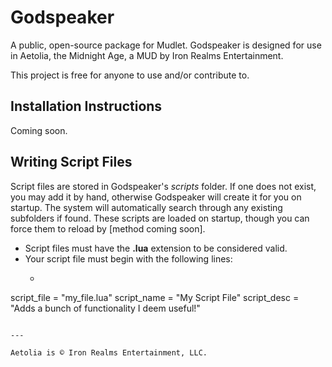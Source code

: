 # Godspeaker

A public, open-source package for Mudlet. Godspeaker is designed for use in Aetolia, the Midnight Age, a MUD by Iron Realms Entertainment.

This project is free for anyone to use and/or contribute to.

## Installation Instructions

Coming soon.

## Writing Script Files

Script files are stored in Godspeaker's *scripts* folder. If one does not exist, you may add it by hand, otherwise Godspeaker will create it for you on startup. The system will automatically search through any existing subfolders if found. These scripts are loaded on startup, though you can force them to reload by [method coming soon].

- Script files must have the **.lua** extension to be considered valid.
- Your script file must begin with the following lines:
  - ```Lua
script_file = "my_file.lua"
script_name = "My Script File"
script_desc = "Adds a bunch of functionality I deem useful!"
```

---

Aetolia is © Iron Realms Entertainment, LLC.